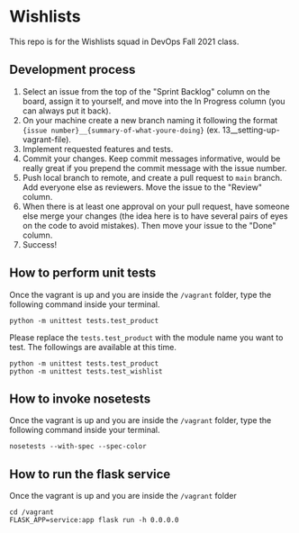 # Wishlists

This repo is for the Wishlists squad in DevOps Fall 2021 class.

## Development process

1. Select an issue from the top of the "Sprint Backlog" column on the board, assign it to yourself, and move into the In Progress column (you can always put it back).
2. On your machine create a new branch naming it following the format `{issue number}__{summary-of-what-youre-doing}` (ex. 13__setting-up-vagrant-file).
3. Implement requested features and tests.
4. Commit your changes. Keep commit messages informative, would be really great if you prepend the commit message with the issue number.
5. Push local branch to remote, and create a pull request to `main` branch. Add everyone else as reviewers. Move the issue to the "Review" column.
6. When there is at least one approval on your pull request, have someone else merge your changes (the idea here is to have several pairs of eyes on the code to avoid mistakes). Then move your issue to the "Done" column.
7. Success!

## How to perform unit tests

Once the vagrant is up and you are inside the ```/vagrant``` folder, type the following command inside your terminal.

```
python -m unittest tests.test_product
```

Please replace the ```tests.test_product``` with the module name you want to test. The followings are available at this time.

```
python -m unittest tests.test_product
python -m unittest tests.test_wishlist
```

## How to invoke nosetests

Once the vagrant is up and you are inside the ```/vagrant``` folder, type the following command inside your terminal.

```
nosetests --with-spec --spec-color
```

## How to run the flask service

Once the vagrant is up and you are inside the ```/vagrant``` folder

```
cd /vagrant
FLASK_APP=service:app flask run -h 0.0.0.0
```
